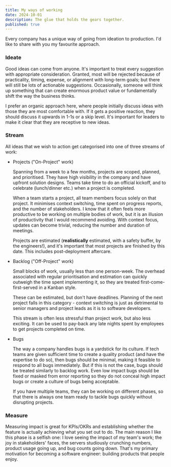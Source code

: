 ```yaml
---
title: My ways of working
date: 2024-10-01
description: The glue that holds the gears together.
published: true
---
```


Every company has a unique way of going from ideation to production. I'd like to share with you my favourite approach.

### Ideate

Good ideas can come from anyone. It's important to treat every suggestion with appropriate consideration. Granted, most will be rejected because of practicality, timing, expense, or alignment with long-term goals; but there will still be lots of actionable suggestions. Occasionally, someone will think up something that can create enormous product value or fundamentally shift the way the business thinks.

I prefer an organic approach here, where people initially discuss ideas with those they are most comfortable with. If it gets a positive reaction, they should discuss it upwards in 1-1s or a skip level. It's important for leaders to make it clear that they are receptive to new ideas.

### Stream

All ideas that we wish to action get categorised into one of three streams of work:

- Projects ("On-Project" work)

  Spanning from a week to a few months, projects are scoped, planned, and prioritised. They have high visibility in the company and have upfront solution designs. Teams take time to do an official kickoff, and to celebrate (lunch/dinner etc.) when a project is completed.

  When a team starts a project, all team members focus solely on that project. It minimises context switching, time spent on progress reports, and the number of stakeholders. I know that it often feels more productive to be working on multiple bodies of work, but it is an illusion of productivity that I would recommend avoiding. With context focus, updates can become trivial, reducing the number and duration of meetings.

  Projects are estimated (**realistically** estimated, with a safety buffer, by the engineers!), and it's important that most projects are finished by this date. This includes post-deployment aftercare.

- Backlog ("Off-Project" work)

  Small blocks of work, usually less than one person-week. The overhead associated with regular prioritisation and estimation can quickly outweigh the time spent implementing it, so they are treated first-come-first-served in a Kanban style.

  These can be estimated, but don't have deadlines. Planning of the next project falls in this category - context switching is just as detrimental to senior managers and project leads as it is to software developers.

  This stream is often less stressful than project work, but also less exciting. It can be used to pay-back any late nights spent by employees to get projects completed on time.

- Bugs

  The way a company handles bugs is a yardstick for its culture. If tech teams are given sufficient time to create a quality product (and have the expertise to do so), then bugs should be minimal, making it feasible to respond to all bugs immediately. But if this is not the case, bugs should be treated similarly to backlog work. Even low impact bugs should be fixed or masked from error reporting so they do not conceal high impact bugs or create a culture of bugs being acceptable.

  If you have multiple teams, they can be working on different phases, so that there is always one team ready to tackle bugs quickly without disrupting projects.

### Measure

Measuring impact is great for KPIs/OKRs and establishing whether the feature is actually achieving what you set out to do. The main reason I like this phase is a selfish one: I love seeing the impact of my team's work; the joy in stakeholders' faces, the servers studiously crunching numbers, product usage going up, and bug counts going down. That's my primary motivation for becoming a software engineer: building products that people enjoy.
